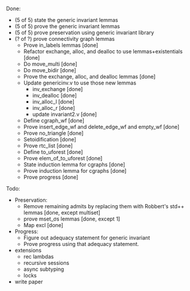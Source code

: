 Done:
* (5 of 5) state the generic invariant lemmas
* (5 of 5) prove the generic invariant lemmas
* (5 of 5) prove preservation using generic invariant library
* (? of ?) prove connectivity graph lemmas
  - Prove in_labels lemmas [done]
  - Refactor exchange, alloc, and dealloc to use lemmas+existentials [done]
  - Do move_multi [done]
  - Do move_bidir [done]
  - Prove the exchange, alloc, and dealloc lemmas [done]
  - Update genericinv.v to use those new lemmas
    + inv_exchange [done]
    + inv_dealloc [done]
    + inv_alloc_l [done]
    + inv_alloc_r [done]
    + update invariant2.v [done]
  - Define cgraph_wf [done]
  - Prove insert_edge_wf and delete_edge_wf and empty_wf [done]
  - Prove no_triangle [done]
  - Setoidification [done]
  - Prove rtc_list [done]
  - Define to_uforest [done]
  - Prove elem_of_to_uforest [done]
  - State induction lemma for cgraphs [done]
  - Prove induction lemma for cgraphs [done]
  - Prove progress [done]

Todo:
* Preservation:
  - Remove remaining admits by replacing them with Robbert's std++ lemmas [done, except multiset]
  - prove mset_σs lemmas [done, except 1]
  - Map excl [done]
* Progress:
  - Figure out adequacy statement for generic invariant
  - Prove progress using that adequacy statement.
* extensions
  - rec lambdas
  - recursive sessions
  - async subtyping
  - locks
* write paper